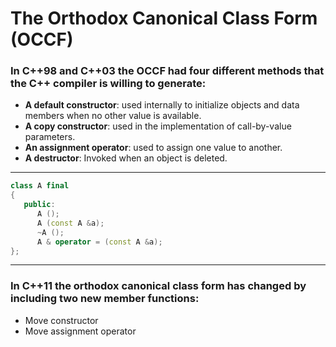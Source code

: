 # The Orthodox Canonical Class Form (OCCF)

### In C++98 and C++03 the OCCF had four different methods that the C++ compiler is willing to generate:
- **A default constructor**: used internally to initialize objects and data members when no other value is available.
- **A copy constructor**: used in the implementation of call-by-value parameters.
- **An assignment operator**: used to assign one value to another.
- **A destructor**: Invoked when an object is deleted.

--- 
```cpp
class A final
{
   public:
      A ();
      A (const A &a);
      ~A ();
      A & operator = (const A &a);
};
```

---
### In C++11 the orthodox canonical class form has changed by including two new member functions:
- Move constructor
- Move assignment operator